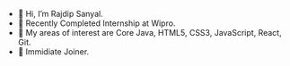 - 👋 Hi, I’m Rajdip Sanyal.
- 👀 Recently Completed Internship at Wipro.
- 👀 My areas of interest are Core Java, HTML5, CSS3, JavaScript, React, Git.
- 👀 Immidiate Joiner.
